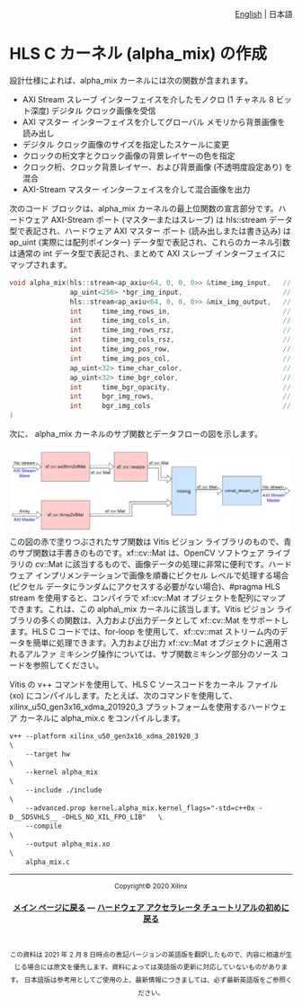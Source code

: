 <p align="right"><a href="../../../../../README.md">English</a> | <a>日本語</a></p>

# HLS C カーネル (alpha\_mix) の作成

設計仕様によれば、alpha\_mix カーネルには次の関数が含まれます。

* AXI Stream スレーブ インターフェイスを介したモノクロ (1 チャネル 8 ビット深度) デジタル クロック画像を受信
* AXI マスター インターフェイスを介してグローバル メモリから背景画像を読み出し
* デジタル クロック画像のサイズを指定したスケールに変更
* クロックの桁文字とクロック画像の背景レイヤーの色を指定
* クロック桁、クロック背景レイヤー、および背景画像 (不透明度設定あり) を混合
* AXI-Stream マスター インターフェイスを介して混合画像を出力

次のコード ブロックは、alpha\_mix カーネルの最上位関数の宣言部分です。ハードウェア AXI-Stream ポート (マスターまたはスレーブ) は hls::stream データ型で表記され、ハードウェア AXI マスター ポート (読み出しまたは書き込み) は ap\_uint (実際には配列ポインター) データ型で表記され、これらのカーネル引数は通常の int データ型で表記され、まとめて AXI スレーブ インターフェイスにマップされます。

~~~c++
void alpha_mix(hls::stream<ap_axiu<64, 0, 0, 0>> &time_img_input,   // time image input
               ap_uint<256> *bgr_img_input,                         // background image input
               hls::stream<ap_axiu<64, 0, 0, 0>> &mix_img_output,   // mixed image output
               int     time_img_rows_in,                            // input time image height
               int     time_img_cols_in,                            // input time image width
               int     time_img_rows_rsz,                           // resized time image height
               int     time_img_cols_rsz,                           // resized time image width
               int     time_img_pos_row,                            // resized time image position - Y
               int     time_img_pos_col,                            // resized time image position - X
               ap_uint<32> time_char_color,                         // [31:0] = [xRGB]
               ap_uint<32> time_bgr_color,                          // [31:0] = [xRGB]
               int     time_bgr_opacity,                            // time image background opacity，[7:0] used
               int     bgr_img_rows,                                // background image height
               int     bgr_img_cols                                 // background image width
)
~~~

次に、 alpha\_mix カーネルのサブ関数とデータフローの図を示します。

<div align="center"><img src="./images/alpha_mix_flow.png" alt="alpha_mix フロー" ></div>
この図の赤で塗りつぶされたサブ関数は Vitis ビジョン ライブラリのもので、青のサブ関数は手書きのものです。xf::cv::Mat は、OpenCV ソフトウェア ライブラリの cv::Mat に該当するもので、画像データの処理に非常に便利です。ハードウェア インプリメンテーションで画像を順番にピクセル レベルで処理する場合 (ピクセル データにランダムにアクセスする必要がない場合)、#pragma HLS stream を使用すると、コンパイラで xf::cv::Mat オブジェクトを配列にマップできます。これは、この alpha\_mix カーネルに該当します。Vitis ビジョン ライブラリの多くの関数は、入力および出力データとして xf::cv::Mat をサポートします。HLS C コードでは、for-loop を使用して、xf::cv::mat ストリーム内のデータを簡単に処理できます。入力および出力 xf::cv::Mat オブジェクトに適用されるアルファ ミキシング操作については、サブ関数ミキシング部分のソース コードを参照してください。

Vitis の v++ コマンドを使用して、HLS C ソースコードをカーネル ファイル (xo) にコンパイルします。たとえば、次のコマンドを使用して、xilinx\_u50\_gen3x16\_xdma\_201920\_3 プラットフォームを使用するハードウェア カーネルに alpha\_mix.c をコンパイルします。

~~~
v++ --platform xilinx_u50_gen3x16_xdma_201920_3                                                     \
    --target hw                                                                                     \
    --kernel alpha_mix                                                                              \
    --include ./include                                                                             \
    --advanced.prop kernel.alpha_mix.kernel_flags="-std=c++0x -D__SDSVHLS__ -DHLS_NO_XIL_FPO_LIB"   \
    --compile                                                                                       \
    --output alpha_mix.xo                                                                           \
    alpha_mix.c
~~~

---------------------------------------


<p align="center"><sup>Copyright&copy; 2020 Xilinx</sup></p>
<p align= center class="sphinxhide"><b><a href="../../../../README.md">メイン ページに戻る</a> &mdash; <a href="../../../README.md">ハードウェア アクセラレータ チュートリアルの初めに戻る</a></b></p></br>
<p align="center"><sup>この資料は 2021 年 2 月 8 日時点の表記バージョンの英語版を翻訳したもので、内容に相違が生じる場合には原文を優先します。資料によっては英語版の更新に対応していないものがあります。
日本語版は参考用としてご使用の上、最新情報につきましては、必ず最新英語版をご参照ください。</sup></p>
